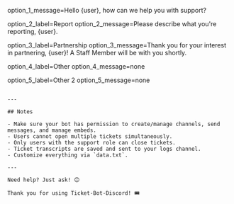 option_1_message=Hello {user}, how can we help you with support?

option_2_label=Report
option_2_message=Please describe what you're reporting, {user}.

option_3_label=Partnership
option_3_message=Thank you for your interest in partnering, {user}! A Staff Member will be with you shortly.

option_4_label=Other
option_4_message=none

option_5_label=Other 2
option_5_message=none
```

---

## Notes

- Make sure your bot has permission to create/manage channels, send messages, and manage embeds.
- Users cannot open multiple tickets simultaneously.
- Only users with the support role can close tickets.
- Ticket transcripts are saved and sent to your logs channel.
- Customize everything via `data.txt`.

---

Need help? Just ask! 😊

Thank you for using Ticket-Bot-Discord! 🎟️
```
